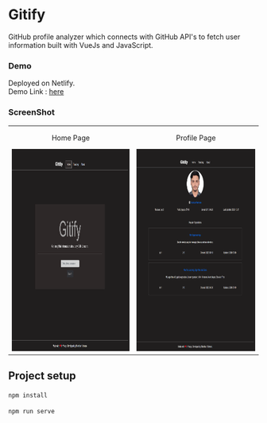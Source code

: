 # Gitify
GitHub profile analyzer which connects with GitHub API's to fetch user information built with VueJs and JavaScript.

### Demo

Deployed on Netlify. <br>
Demo Link : [here](https://gitify-demo.netlify.app/)

### ScreenShot
<table align="center">
    <tr>
        <td align="center">
         <p>Home Page</p>
        <img src="src/assets/demo/home_page.png" alt="Screenshot Home" width="376px" height="406"/>
        </td>
        <td align="center">
        <p>Profile Page</p>
         <img src="src/assets/demo/profile.png" alt="Screenshot Profile" width="376px" height="406"/>
        </td>
    </tr>
</table>

## Project setup
```
npm install

npm run serve

```

